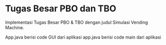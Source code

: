 # Tugas Besar PBO dan TBO
Implementasi Tugas Besar PBO &amp; TBO dengan judul Simulasi Vending Machine.

App.java berisi code GUI dari aplikasi
app.java berisi code main dari aplikasi
